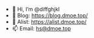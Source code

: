 - 👋 Hi, I’m @diffghjkl
- 👀 Blog: https://blog.dmoe.top/
- 🌱 Alist: https://alist.dmoe.top/
- 📫 Email: hs@dmoe.top

<!---
diffghjkl/diffghjkl is a ✨ special ✨ repository because its `README.md` (this file) appears on your GitHub profile.
You can click the Preview link to take a look at your changes.
--->
